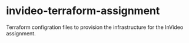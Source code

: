 # invideo-terraform-assignment
Terraform configration files to provision the infrastructure for the InVideo assignment.
